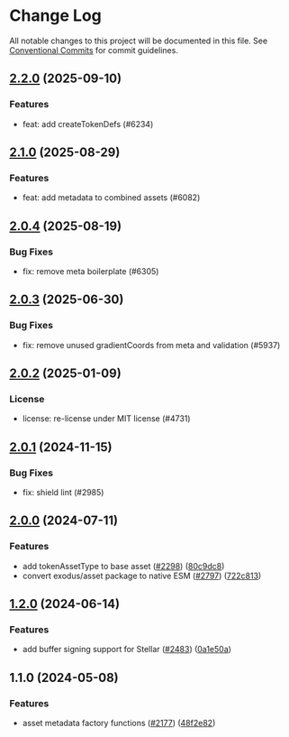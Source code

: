# Change Log

All notable changes to this project will be documented in this file.
See [Conventional Commits](https://conventionalcommits.org) for commit guidelines.

## [2.2.0](https://github.com/ExodusMovement/assets/compare/@exodus/asset@2.1.0...@exodus/asset@2.2.0) (2025-09-10)


### Features


* feat: add createTokenDefs (#6234)



## [2.1.0](https://github.com/ExodusMovement/assets/compare/@exodus/asset@2.0.4...@exodus/asset@2.1.0) (2025-08-29)


### Features


* feat: add metadata to combined assets (#6082)



## [2.0.4](https://github.com/ExodusMovement/assets/compare/@exodus/asset@2.0.3...@exodus/asset@2.0.4) (2025-08-19)


### Bug Fixes


* fix: remove meta boilerplate (#6305)



## [2.0.3](https://github.com/ExodusMovement/assets/compare/@exodus/asset@2.0.2...@exodus/asset@2.0.3) (2025-06-30)


### Bug Fixes


* fix: remove unused gradientCoords from meta and validation (#5937)



## [2.0.2](https://github.com/ExodusMovement/assets/compare/@exodus/asset@2.0.1...@exodus/asset@2.0.2) (2025-01-09)


### License


* license: re-license under MIT license (#4731)



## [2.0.1](https://github.com/ExodusMovement/assets/compare/@exodus/asset@2.0.0...@exodus/asset@2.0.1) (2024-11-15)


### Bug Fixes


* fix: shield lint (#2985)



## [2.0.0](https://github.com/ExodusMovement/assets/compare/@exodus/asset@1.2.0...@exodus/asset@2.0.0) (2024-07-11)


### Features

* add tokenAssetType to base asset ([#2298](https://github.com/ExodusMovement/assets/issues/2298)) ([80c9dc8](https://github.com/ExodusMovement/assets/commit/80c9dc8a4d2a8614f84b66d2c9649cdf19601443))
* convert exodus/asset package to native ESM ([#2797](https://github.com/ExodusMovement/assets/issues/2797)) ([722c813](https://github.com/ExodusMovement/assets/commit/722c81328bdc50456c725702c802e7d63413ef50))



## [1.2.0](https://github.com/ExodusMovement/assets/compare/@exodus/asset@1.1.0...@exodus/asset@1.2.0) (2024-06-14)


### Features

* add buffer signing support for Stellar ([#2483](https://github.com/ExodusMovement/assets/issues/2483)) ([0a1e50a](https://github.com/ExodusMovement/assets/commit/0a1e50a3358f347d252d3841df592598a7766869))



## 1.1.0 (2024-05-08)


### Features

* asset metadata factory functions ([#2177](https://github.com/ExodusMovement/assets/issues/2177)) ([48f2e82](https://github.com/ExodusMovement/assets/commit/48f2e82234b0e61577422c082725385008b523bf))
